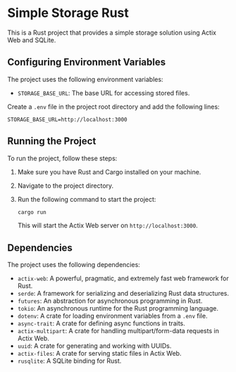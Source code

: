 # Simple Storage Rust

This is a Rust project that provides a simple storage solution using Actix Web and SQLite.

## Configuring Environment Variables

The project uses the following environment variables:

- `STORAGE_BASE_URL`: The base URL for accessing stored files.

Create a `.env` file in the project root directory and add the following lines:

```env
STORAGE_BASE_URL=http://localhost:3000
```

## Running the Project

To run the project, follow these steps:

1. Make sure you have Rust and Cargo installed on your machine.
2. Navigate to the project directory.
3. Run the following command to start the project:

   ```sh
   cargo run
   ```

   This will start the Actix Web server on `http://localhost:3000`.

## Dependencies

The project uses the following dependencies:

- `actix-web`: A powerful, pragmatic, and extremely fast web framework for Rust.
- `serde`: A framework for serializing and deserializing Rust data structures.
- `futures`: An abstraction for asynchronous programming in Rust.
- `tokio`: An asynchronous runtime for the Rust programming language.
- `dotenv`: A crate for loading environment variables from a `.env` file.
- `async-trait`: A crate for defining async functions in traits.
- `actix-multipart`: A crate for handling multipart/form-data requests in Actix Web.
- `uuid`: A crate for generating and working with UUIDs.
- `actix-files`: A crate for serving static files in Actix Web.
- `rusqlite`: A SQLite binding for Rust.
